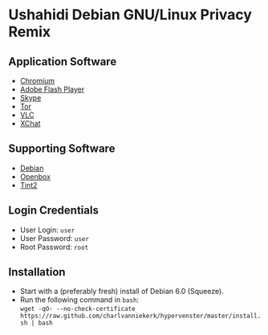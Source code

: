 # Ushahidi Debian GNU/Linux Privacy Remix

## Application Software

* [Chromium](http://www.chromium.org/)
* [Adobe Flash Player](http://www.adobe.com/products/flashplayer.html)
* [Skype](http://www.skype.com/)
* [Tor](https://www.torproject.org/)
* [VLC](http://www.videolan.org/vlc/)
* [XChat](http://xchat.org/)

## Supporting Software

* [Debian](http://www.debian.org/)
* [Openbox](http://openbox.org/)
* [Tint2](http://code.google.com/p/tint2/)

## Login Credentials

* User Login: `user`
* User Password: `user`
* Root Password: `root`

## Installation

* Start with a (preferably fresh) install of Debian 6.0 (Squeeze).
* Run the following command in `bash`:  
`wget -qO- --no-check-certificate https://raw.github.com/charlvanniekerk/hypervenster/master/install.sh | bash`